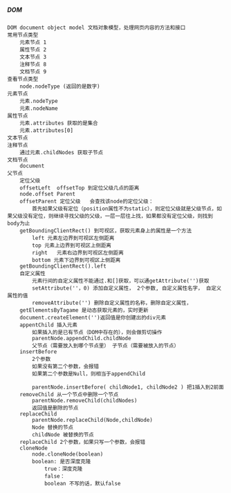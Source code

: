 ##### DOM
    DOM document object model 文档对象模型，处理网页内容的方法和接口
	常用节点类型
		元素节点 1
		属性节点 2
		文本节点 3
		注释节点 8
		文档节点 9
	查看节点类型
		node.nodeType (返回的是数字)
	元素节点
		元素.nodeType
		元素.nodeName
	属性节点
		元素.attributes 获取的是集合
		元素.attributes[0]
	文本节点
	注释节点
		通过元素.childNodes 获取子节点
	文档节点
		document
	父节点
		定位父级
		offsetLeft  offsetTop 到定位父级几点的距离
		node.offset Parent 
		offsetParent 定位父级 	会查找该node的定位父级：
			首先如果父级有定位（position属性不为static），则定位父级就是父级节点，如果父级没有定位，则继续寻找父级的父级，一层一层往上找，如果都没有定位父级，则找到body为止
		getBoundingClientRect() 到可视区，获取元素身上的属性是一个方法
			left 元素左边界到可视区左侧距离
			top 元素上边界到可视区上侧距离
			right	元素右边界到可视区左侧距离
			bottom 元素下边界到可视区上侧距离
		getBoundingClientRect().left
		自定义属性
			元素行间的自定义属性不能通过.和[]获取，可以通getAttribute('')获取
			setAttribute(''，0) 添加自定义属性， 2个参数, 自定义属性名字， 自定义属性的值
			removeAttribute('') 删除自定义属性的名称，删除自定义属性，
		getElementsByTagame	是动态获取元素的，实时更新
		document.createElement('')返回值是你创建出的div元素
		appentChild 插入元素
			如果插入的是已有节点（DOM中存在的），则会做剪切操作
			parentNode.appendChild.childNode
			父节点（需要放入到哪个节点里） 子节点（需要被放入的节点）
		insertBefore
			2个参数
			如果没有第二个参数，会报错
			如果第二个参数是Null，则相当于appendChild
			
			parentNode.insertBefore( childNode1, childNode2 ) 把1插入到2前面
		removeChild 从一个节点中删除一个节点
			parentNode.removeChild(childNodes)
			返回值是删除的节点
		replaceChild
			parentNode.replaceChild(Node,childNode)
			Node 替换的节点
			childNode 被替换的节点
		replaceChild 2个参数，如果只写一个参数，会报错
		cloneNode
			node.cloneNode(boolean)
			boolean: 是否深度克隆
				true：深度克隆
				false：
				boolean 不写的话，默认false
				
		
		
		
		
			
			
	
    
